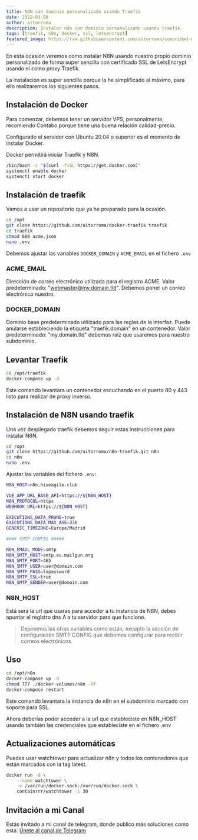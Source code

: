 ```yaml
---
title: N8N con dominio personalizado usando Traefik
date: 2022-01-08
author: aitorroma
description: Instalar n8n con dominio personalizado usando traefik.
tags: [traefik, n8n, docker, ssl, letsencrypt]
featured_image: https://raw.githubusercontent.com/aitorroma/comunidad-n8n-blog/main/assets/n8n_traefik.png
---
```


En esta ocasión veremos como instalar N8N usando nuestro propio dominio personalizado de forma super sencilla con certificado SSL de LetsEncrypt usando el como proxy Traefik.

La instalación es super sencilla porque la he simplificado al máximo, para ello realizaremos los siguientes pasos.

## Instalación de Docker

Para comenzar, debemos tener un servidor VPS, personalmente, recomiendo Contabo porque tiene una buena relación calidad-precio.

Configurado el servidor con Ubuntu 20.04 o superior es el momento de instalar Docker.

Docker permitirá iniciar Traefik y N8N.

```bash
/bin/bash -c "$(curl -fsSL https://get.docker.com)"
systemctl enable docker
systemctl start docker
```

## Instalación de traefik

Vamos a usar un repositorio que ya he preparado para la ocasión.

```bash
cd /opt
git clone https://github.com/aitorroma/docker-traefik traefik
cd traefik
chmod 600 acme.json
nano .env
```

Debemos ajustar las variables `DOCKER_DOMAIN` y `ACME_EMAIL` en el fichero `.env`

### ACME_EMAIL

Dirección de correo electrónico utilizada para el registro ACME. Valor predeterminado: "webmaster@my.domain.tld". Debemos poner un correo electrónico nuestro.

### DOCKER_DOMAIN

Dominio base predeterminado utilizado para las reglas de la interfaz. Puede anularse estableciendo la etiqueta "traefik.domain" en un contenedor. Valor predeterminado: "my.domain.tld" debemos raíz que usaremos para nuestro subdominio.

## Levantar Traefik

```bash
cd /opt/traefik 
docker-compose up -d
```

Este comando levantara un contenedor escuchando en el puerto 80 y 443 listo para realizar de proxy inverso.

## Instalación de N8N usando traefik

Una vez desplegado traefik debemos seguir estas instrucciones para instalar N8N.

```bash
cd /opt
git clone https://github.com/aitorroma/n8n-traefik.git n8n 
cd n8n
nano .env
```

Ajustar las variables del fichero `.env`:

```bash
N8N_HOST=n8n.hiveagile.club

VUE_APP_URL_BASE_API=https://${N8N_HOST}
N8N_PROTOCOL=https
WEBHOOK_URL=https://${N8N_HOST}

EXECUTIONS_DATA_PRUNE=true
EXECUTIONS_DATA_MAX_AGE=336
GENERIC_TIMEZONE=Europe/Madrid

#### SMTP CONFIG #####

N8N_EMAIL_MODE=smtp
N8N_SMTP_HOST=smtp.eu.mailgun.org
N8N_SMTP_PORT=465
N8N_SMTP_USER=user@domain.com
N8N_SMTP_PASS=lapassword
N8N_SMTP_SSL=true
N8N_SMTP_SENDER=user@domain.com
```

### N8N_HOST

Está será la url que usaras para acceder a tu instancia de N8N, debes apuntar el registro dns A a tu servidor para que funcione.

> Dejaremos las otras variables como están, excepto la sección de configuración SMTP CONFIG que debemos configurar para recibir correos electrónicos.

## Uso

```bash
cd /opt/n8n 
docker-compose up -d
chmod 777 ./docker-volumes/n8n -Rf
docker-compose restart
```

Este comando levantara la instancia de n8n en el subdominio marcado con soporte para SSL.

Ahora deberías poder acceder a la url que estableciste en N8N_HOST usando también las credenciales que estableciste en el fichero .env

## Actualizaciones automáticas

Puedes usar watchtower para actualizar n8n y todos los contenedores que están marcados con la tag latest.

```bash
docker run -d \
    --name watchtower \
    -v /var/run/docker.sock:/var/run/docker.sock \
    containrrr/watchtower -i 30
```

## Invitación a mi Canal

Estás invitado a mi canal de telegram, donde publico más soluciones como esta.
[Únete al canal de Telegram](https://t.me/aitorroma)
